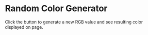 # Random Color Generator
Click the button to generate a new RGB value and see resulting color displayed on page.